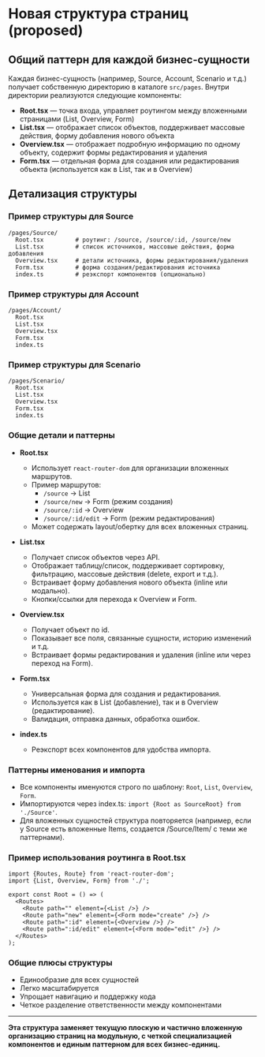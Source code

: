 # Новая структура страниц (proposed)

## Общий паттерн для каждой бизнес-сущности

Каждая бизнес-сущность (например, Source, Account, Scenario и т.д.) получает собственную директорию в каталоге `src/pages`. Внутри директории реализуются следующие компоненты:

- **Root.tsx** — точка входа, управляет роутингом между вложенными страницами (List, Overview, Form)
- **List.tsx** — отображает список объектов, поддерживает массовые действия, форму добавления нового объекта
- **Overview.tsx** — отображает подробную информацию по одному объекту, содержит формы редактирования и удаления
- **Form.tsx** — отдельная форма для создания или редактирования объекта (используется как в List, так и в Overview)

## Детализация структуры

### Пример структуры для Source

```
/pages/Source/
  Root.tsx         # роутинг: /source, /source/:id, /source/new
  List.tsx         # список источников, массовые действия, форма добавления
  Overview.tsx     # детали источника, формы редактирования/удаления
  Form.tsx         # форма создания/редактирования источника
  index.ts         # реэкспорт компонентов (опционально)
```

### Пример структуры для Account

```
/pages/Account/
  Root.tsx
  List.tsx
  Overview.tsx
  Form.tsx
  index.ts
```

### Пример структуры для Scenario

```
/pages/Scenario/
  Root.tsx
  List.tsx
  Overview.tsx
  Form.tsx
  index.ts
```

### Общие детали и паттерны

- **Root.tsx**
  - Использует `react-router-dom` для организации вложенных маршрутов.
  - Пример маршрутов:
    - `/source` → List
    - `/source/new` → Form (режим создания)
    - `/source/:id` → Overview
    - `/source/:id/edit` → Form (режим редактирования)
  - Может содержать layout/обертку для всех вложенных страниц.

- **List.tsx**
  - Получает список объектов через API.
  - Отображает таблицу/список, поддерживает сортировку, фильтрацию, массовые действия (delete, export и т.д.).
  - Встраивает форму добавления нового объекта (inline или модально).
  - Кнопки/ссылки для перехода к Overview и Form.

- **Overview.tsx**
  - Получает объект по id.
  - Показывает все поля, связанные сущности, историю изменений и т.д.
  - Встраивает формы редактирования и удаления (inline или через переход на Form).

- **Form.tsx**
  - Универсальная форма для создания и редактирования.
  - Используется как в List (добавление), так и в Overview (редактирование).
  - Валидация, отправка данных, обработка ошибок.

- **index.ts**
  - Реэкспорт всех компонентов для удобства импорта.

### Паттерны именования и импорта

- Все компоненты именуются строго по шаблону: `Root`, `List`, `Overview`, `Form`.
- Импортируются через index.ts: `import {Root as SourceRoot} from './Source'`.
- Для вложенных сущностей структура повторяется (например, если у Source есть вложенные Items, создается /Source/Item/ с теми же паттернами).

### Пример использования роутинга в Root.tsx

```tsx
import {Routes, Route} from 'react-router-dom';
import {List, Overview, Form} from './';

export const Root = () => (
  <Routes>
    <Route path="" element={<List />} />
    <Route path="new" element={<Form mode="create" />} />
    <Route path=":id" element={<Overview />} />
    <Route path=":id/edit" element={<Form mode="edit" />} />
  </Routes>
);
```

### Общие плюсы структуры

- Единообразие для всех сущностей
- Легко масштабируется
- Упрощает навигацию и поддержку кода
- Четкое разделение ответственности между компонентами

---

**Эта структура заменяет текущую плоскую и частично вложенную организацию страниц на модульную, с четкой специализацией компонентов и единым паттерном для всех бизнес-единиц.**
